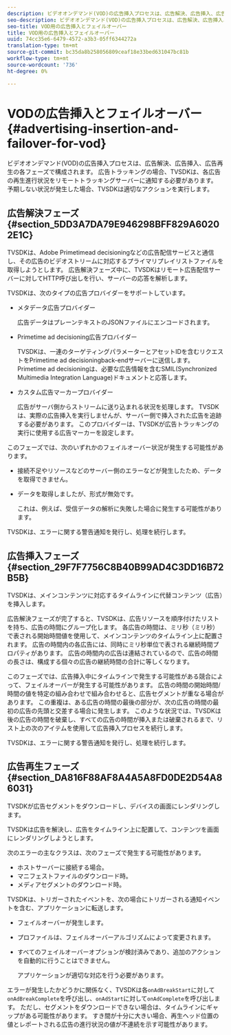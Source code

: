 ```yaml
---
description: ビデオオンデマンド(VOD)の広告挿入プロセスは、広告解決、広告挿入、広告再生の各フェーズで構成されます。 広告トラッキングの場合、TVSDKは、各広告の再生進行状況をリモートトラッキングサーバーに通知する必要があります。 予期しない状況が発生した場合、TVSDKは適切なアクションを実行します。
seo-description: ビデオオンデマンド(VOD)の広告挿入プロセスは、広告解決、広告挿入、広告再生の各フェーズで構成されます。 広告トラッキングの場合、TVSDKは、各広告の再生進行状況をリモートトラッキングサーバーに通知する必要があります。 予期しない状況が発生した場合、TVSDKは適切なアクションを実行します。
seo-title: VOD用の広告挿入とフェイルオーバー
title: VOD用の広告挿入とフェイルオーバー
uuid: 74cc35e6-6479-4572-a3b3-05ff6344272a
translation-type: tm+mt
source-git-commit: bc35da8b258056809ceaf18e33bed631047bc81b
workflow-type: tm+mt
source-wordcount: '736'
ht-degree: 0%

---
```



# VODの広告挿入とフェイルオーバー{#advertising-insertion-and-failover-for-vod}

ビデオオンデマンド(VOD)の広告挿入プロセスは、広告解決、広告挿入、広告再生の各フェーズで構成されます。 広告トラッキングの場合、TVSDKは、各広告の再生進行状況をリモートトラッキングサーバーに通知する必要があります。 予期しない状況が発生した場合、TVSDKは適切なアクションを実行します。

## 広告解決フェーズ{#section_5DD3A7DA79E946298BFF829A60202E1C}

TVSDKは、Adobe Primetimead decisioningなどの広告配信サービスと通信し、その広告のビデオストリームに対応するプライマリプレイリストファイルを取得しようとします。 広告解決フェーズ中に、TVSDKはリモート広告配信サーバーに対してHTTP呼び出しを行い、サーバーの応答を解析します。

TVSDKは、次のタイプの広告プロバイダーをサポートしています。

* メタデータ広告プロバイダー

   広告データはプレーンテキストのJSONファイルにエンコードされます。
* Primetime ad decisioning広告プロバイダー

   TVSDKは、一連のターゲティングパラメーターとアセットIDを含むリクエストをPrimetime ad decisioningback-endサーバーに送信します。 Primetime ad decisioningは、必要な広告情報を含むSMIL(Synchronized Multimedia Integration Language)ドキュメントと応答します。
* カスタム広告マーカープロバイダー

   広告がサーバ側からストリームに送り込まれる状況を処理します。 TVSDKは、実際の広告挿入を実行しませんが、サーバー側で挿入された広告を追跡する必要があります。 このプロバイダーは、TVSDKが広告トラッキングの実行に使用する広告マーカーを設定します。

このフェーズでは、次のいずれかのフェイルオーバー状況が発生する可能性があります。

* 接続不足やリソースなどのサーバー側のエラーなどが発生したため、データを取得できません。
* データを取得しましたが、形式が無効です。

   これは、例えば、受信データの解析に失敗した場合に発生する可能性があります。

TVSDKは、エラーに関する警告通知を発行し、処理を続行します。

## 広告挿入フェーズ{#section_29F7F7756C8B40B99AD4C3DD16B72B5B}

TVSDKは、メインコンテンツに対応するタイムラインに代替コンテンツ（広告）を挿入します。

広告解決フェーズが完了すると、TVSDKは、広告リソースを順序付けたリストを持ち、広告の時間にグループ化します。 各広告の時間は、ミリ秒（ミリ秒）で表される開始時間値を使用して、メインコンテンツのタイムライン上に配置されます。 広告の時間内の各広告には、同時にミリ秒単位で表される継続時間プロパティがあります。 広告の時間内の広告は連結されているので、広告の時間の長さは、構成する個々の広告の継続時間の合計に等しくなります。

このフェーズでは、広告挿入中にタイムラインで発生する可能性がある競合によって、フェイルオーバーが発生する可能性があります。 広告の時間の開始時間/時間の値を特定の組み合わせで組み合わせると、広告セグメントが重なる場合があります。 この重複は、ある広告の時間の最後の部分が、次の広告の時間の最初の広告の先頭と交差する場合に発生します。 このような状況では、TVSDKは後の広告の時間を破棄し、すべての広告の時間が挿入または破棄されるまで、リスト上の次のアイテムを使用して広告挿入プロセスを続行します。

TVSDKは、エラーに関する警告通知を発行し、処理を続行します。

## 広告再生フェーズ{#section_DA816F88AF8A4A5A8FD0DE2D54A86031}

TVSDKが広告セグメントをダウンロードし、デバイスの画面にレンダリングします。

TVSDKは広告を解決し、広告をタイムライン上に配置して、コンテンツを画面にレンダリングしようとします。

次のエラーの主なクラスは、次のフェーズで発生する可能性があります。

* ホストサーバーに接続する場合。
* マニフェストファイルのダウンロード時。
* メディアセグメントのダウンロード時。

TVSDKは、トリガーされたイベントを、次の場合にトリガーされる通知イベントを含む、アプリケーションに転送します。

* フェイルオーバーが発生します。
* プロファイルは、フェイルオーバーアルゴリズムによって変更されます。
* すべてのフェイルオーバーオプションが検討済みであり、追加のアクションを自動的に行うことはできません。

   アプリケーションが適切な対応を行う必要があります。

エラーが発生したかどうかに関係なく、TVSDKは各`onAdBreakStart`に対して`onAdBreakComplete`を呼び出し、`onAdStart`に対して`onAdComplete`を呼び出します。 ただし、セグメントをダウンロードできない場合は、タイムラインにギャップがある可能性があります。 すき間が十分に大きい場合、再生ヘッド位置の値とレポートされる広告の進行状況の値が不連続を示す可能性があります。